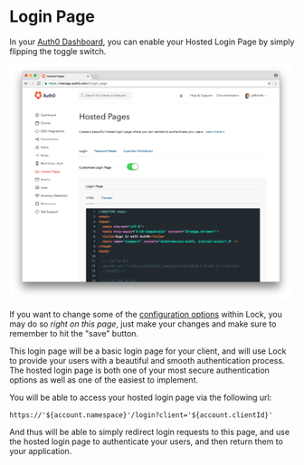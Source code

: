 
# Login Page

In your [Auth0 Dashboard](https://manage.auth0.com/#/login_page), you can enable your Hosted Login Page by simply flipping the toggle switch.

<img width="500" src="/media/articles/hosted-pages/login.png" />

If you want to change some of the [configuration options](/libraries/lock/v10/customization) within Lock, you may do so _right on this page_, just make your changes and make sure to remember to hit the "save" button. 

This login page will be a basic login page for your client, and will use Lock to provide your users with a beautiful and smooth authentication process. The hosted login page is both one of your most secure authentication options as well as one of the easiest to implement.

You will be able to access your hosted login page via the following url:

```text
https://'${account.namespace}'/login?client='${account.clientId}'
```

And thus will be able to simply redirect login requests to this page, and use the hosted login page to authenticate your users, and then return them to your application.

